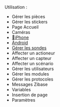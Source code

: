 Utilisation :


  * Gérer les pièces
  * Gérer les stickers
  * Page Accueil
  * Caméras
  * [iPhone](http://code.google.com/p/interface-utilisateur-domotique-zibase/wiki/Geolocalisation_IPhone)
  * [Android](https://code.google.com/p/interface-utilisateur-domotique-zibase/wiki/Geolocalisation_android)
  * [Gérer les sondes](http://wiki.interface-utilisateur-domotique-zibase.googlecode.com/git/pdf/gerer-les-sondes.pdf)
  * Affecter un actioneur
  * Affecter un capteur
  * Affecter un scénario
  * Gérer les utilisateurs
  * Gérer les modules
  * Gérer les protocoles
  * Messages Zibase
  * Variables
  * Insertion de page
  * Paramètres